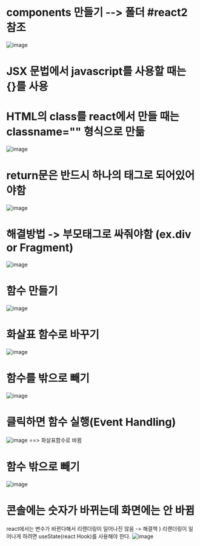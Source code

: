 # components 만들기 --> 폴더 #react2 참조

![image](https://github.com/sxhyxn/react_basic/assets/129706893/b7def13e-65e3-453b-bca4-417009ab2ce8)

# JSX 문법에서 javascript를 사용할 때는 {}를 사용
# HTML의 class를 react에서 만들 때는 classname="" 형식으로 만듦
![image](https://github.com/sxhyxn/react_basic/assets/129706893/e9f1c6eb-546b-49b6-b487-d93d9ccf156b)

# return문은 반드시 하나의 태그로 되어있어야함
![image](https://github.com/sxhyxn/react_basic/assets/129706893/f511c130-b064-44b2-9fa4-6c989402ae67)
# 해결방법 -> 부모태그로 싸줘야함 (ex.div or Fragment)
![image](https://github.com/sxhyxn/react_basic/assets/129706893/a91f6228-476b-4e0a-b9ba-2174080b3a9b)

# 함수 만들기
![image](https://github.com/sxhyxn/react_basic/assets/129706893/052ad327-274e-419b-8634-f69c7ffdeac1)
# 화살표 함수로 바꾸기
![image](https://github.com/sxhyxn/react_basic/assets/129706893/b46df376-0e02-48a8-8079-344f19ad75f1)
# 함수를 밖으로 빼기
![image](https://github.com/sxhyxn/react_basic/assets/129706893/6af95b25-89df-472a-ade5-4e6874809a6a)

# 클릭하면 함수 실행(Event Handling)
![image](https://github.com/sxhyxn/react_basic/assets/129706893/d761a6e3-826a-48a6-8582-36088c99dca5)
==> 화살표함수로 바뀜

# 함수 밖으로 빼기
![image](https://github.com/sxhyxn/react_basic/assets/129706893/33ba84bb-3b6d-4093-9e5e-b69a12a77fd1)

# 콘솔에는 숫자가 바뀌는데 화면에는 안 바뀜
react에서는 변수가 바뀐다해서 리랜더링이 일어나진 않음
-> 해결책 ) 리랜더링이 일어나게 하려면 useState(react Hook)를 사용해야 한다.
![image](https://github.com/sxhyxn/react_basic/assets/129706893/3656b0f8-9590-415f-920e-502d8bf58532)


